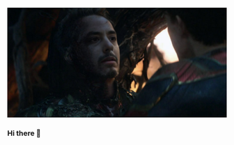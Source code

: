 
![OnePieceNetflix](https://raw.githubusercontent.com/MuratAlpTR/MuratAlpTR/refs/heads/main/src/photo_2025-01-01_01-51-08.jpg)


### Hi there 👋

<!--
**MuratAlpTR/MuratAlpTR** is a ✨ _special_ ✨ repository because its `README.md` (this file) appears on your GitHub profile.

Here are some ideas to get you started:

- 🔭 I’m currently working on ...
- 🌱 I’m currently learning ...
- 👯 I’m looking to collaborate on ...
- 🤔 I’m looking for help with ...
- 💬 Ask me about ...
- 📫 How to reach me: ...
- 😄 Pronouns: ...
- ⚡ Fun fact: ...
-->
